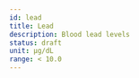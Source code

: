 ```yaml
---
id: lead
title: Lead
description: Blood lead levels
status: draft
unit: μg/dL
range: < 10.0
---
```

